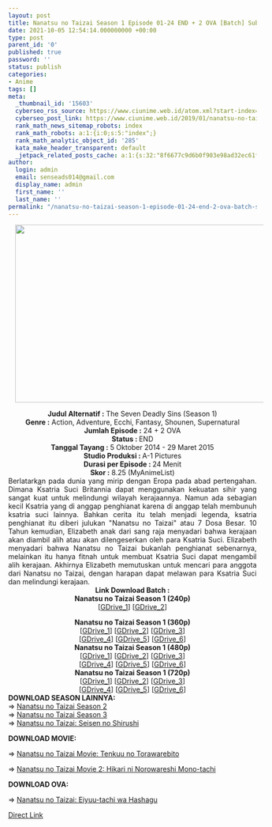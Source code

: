 ```yaml
---
layout: post
title: Nanatsu no Taizai Season 1 Episode 01-24 END + 2 OVA [Batch] Subtitle Indonesia
date: 2021-10-05 12:54:14.000000000 +00:00
type: post
parent_id: '0'
published: true
password: ''
status: publish
categories:
- Anime
tags: []
meta:
  _thumbnail_id: '15603'
  cyberseo_rss_source: https://www.ciunime.web.id/atom.xml?start-index=3301&max-results=150
  cyberseo_post_link: https://www.ciunime.web.id/2019/01/nanatsu-no-taizai-season-1-episode-01.html
  rank_math_news_sitemap_robots: index
  rank_math_robots: a:1:{i:0;s:5:"index";}
  rank_math_analytic_object_id: '285'
  kata_make_header_transparent: default
  _jetpack_related_posts_cache: a:1:{s:32:"8f6677c9d6b0f903e98ad32ec61f8deb";a:2:{s:7:"expires";i:1658069010;s:7:"payload";a:3:{i:0;a:1:{s:2:"id";i:27332;}i:1;a:1:{s:2:"id";i:27334;}i:2;a:1:{s:2:"id";i:27336;}}}}
author:
  login: admin
  email: senseads014@gmail.com
  display_name: admin
  first_name: ''
  last_name: ''
permalink: "/nanatsu-no-taizai-season-1-episode-01-24-end-2-ova-batch-subtitle-indonesia/"
---
```

<div class="separator" style="clear: both; text-align: center;"><a href="https://2.bp.blogspot.com/-ASx3f8a0DqE/XDitYi90uPI/AAAAAAAAHFU/wihD39EjfNEeth_Y9yAi-VJLa7QoRf52ACLcBGAs/s1600/Nanatsu%2Bno%2BTaizai%2BSeason%2B1.jpg" style="margin-left: 1em; margin-right: 1em;"><img border="0" data-original-height="720" data-original-width="1280" height="360" src="{{ site.baseurl }}/assets/2021/10/Nanatsu%2Bno%2BTaizai%2BSeason%2B1.jpg" width="640" /></a></div>
<p>
<div style="text-align: center;"><b>Judul Alternatif :</b> The Seven Deadly Sins (Season 1)</div>
<div style="text-align: center;"><b><b>Genre :</b></b> Action, Adventure, Ecchi, Fantasy, Shounen, Supernatural</div>
<div style="text-align: center;"><b>Jumlah Episode :</b> 24 + 2 OVA<br /><b>Status :&nbsp;</b>END<br /><b>Tanggal Tayang :</b> 5 Oktober 2014 - 29 Maret 2015<br /><b>Studio Produksi : </b>A-1 Pictures<br /><b>Durasi per Episode :&nbsp;</b>24 Menit</div>
<div style="text-align: center;"><b>Skor :</b> 8.25 (MyAnimeList)</div>
<div style="text-align: justify;"></div>
<div style="text-align: justify;">Berlatark<a data-wpel-link="internal" href="http://anikyojin.net/?p=420&amp;preview=true">a</a>n pada dunia yang mirip dengan Eropa pada abad pertengahan. Dimana Ksatria Suci Britannia dapat menggunakan kekuatan sihir yang sangat kuat untuk melindungi wilayah kerajaannya. Namun ada sebagian kecil Ksatria yang di anggap penghianat karena di anggap telah membunuh ksatria suci lainnya. Bahkan cerita itu telah menjadi legenda, ksatria penghianat itu diberi julukan "Nanatsu no Taizai" atau 7 Dosa Besar. 10 Tahun kemudian, Elizabeth anak dari sang raja menyadari bahwa kerajaan akan diambil alih atau akan dilengeserkan oleh para Ksatria Suci. Elizabeth menyadari bahwa Nanatsu no Taizai bukanlah penghianat sebenarnya, melainkan itu hanya fitnah untuk membuat Ksatria Suci dapat mengambil alih kerajaan. Akhirnya Elizabeth memutuskan untuk mencari para anggota dari Nanatsu no Taizai, dengan harapan dapat melawan para Ksatria Suci dan melindungi kerajaan.</div>
<div style="text-align: justify;"></div>
<div style="text-align: justify;"></div>
<div style="text-align: center;"><b>Link Download Batch :</b></div>
<div style="text-align: center;">
<div style="text-align: center;"><b>Nanatsu no Taizai Season 1 (240p)</b></div>
<div style="text-align: center;">[<a href="https://docs.google.com/uc?export=download&amp;id=1YO6nCtik6GqvivjsQhVJxAFJ4wbtnB7L" target="_blank" rel="noopener">GDrive_1</a>] [<a href="https://docs.google.com/uc?export=download&amp;id=14__Lx02oVfKwoP39iQ3-j4bB0FF9OjQk" target="_blank" rel="noopener">GDrive_2</a>]</div>
<p></div>
<div style="text-align: center;"><b>Nanatsu no Taizai Season 1 (360p)</b></div>
<div style="text-align: center;">[<a href="https://drive.google.com/uc?export=download&amp;id=1QpukLLFe3w3z6x1s6IJl3UB0VH3F8LGS" target="_blank" rel="noopener">GDrive_1</a>] [<a href="https://docs.google.com/uc?export=download&amp;id=14-BddBrNkvlp03LXeALaYxyk_qKR6f0F" target="_blank" rel="noopener">GDrive_2</a>] [<a href="https://docs.google.com/uc?export=download&amp;id=1qKt82kOyQF2_Xv2rbxfJzLKMj_UAjxXz" target="_blank" rel="noopener">GDrive_3</a>]<br />[<a href="https://drive.google.com/uc?export=download&amp;id=1qMclz8xAjJ8gjsU5pW2-_HucoTMTTm4f" target="_blank" rel="noopener">GDrive_4</a>] [<a href="https://drive.google.com/uc?export=download&amp;id=1AT-4Rz3sCF9OtL56wgLT0jrsfwbLvVlH" target="_blank" rel="noopener">GDrive_5</a>] [<a href="https://drive.google.com/uc?export=download&amp;id=1SILqH2tpjYZqlRBFxkMVVdL-8GZnjWng" target="_blank" rel="noopener">GDrive_6</a>]</div>
<div style="text-align: center;"></div>
<div style="text-align: center;"><b>Nanatsu no Taizai Season 1 (480p)</b><br />[<a href="https://drive.google.com/uc?export=download&amp;id=1tPABHErRXdpzFkhcNwrFzzG8t8SdfkC8" target="_blank" rel="noopener">GDrive_1</a>] [<a href="https://drive.google.com/uc?id=1X666pjiOkI9VOQgvh0iRfwwr7t6A4KEx" target="_blank" rel="noopener">GDrive_2</a>] [<a href="https://drive.google.com/uc?export=download&amp;id=1OqQScjRjuetau8M8QFWTB_TGMbFQS2Vl" target="_blank" rel="noopener">GDrive_3</a>]<br />[<a href="https://docs.google.com/uc?export=download&amp;id=1UqbCwFKehNVKv2nxNzIG4Wa1s-mOhsWK" target="_blank" rel="noopener">GDrive_4</a>] [<a href="https://docs.google.com/uc?export=download&amp;id=17ZGSaooYG14Uea6Kpx2D7fZyDGMnhWvG" target="_blank" rel="noopener">GDrive_5</a>] [<a href="https://drive.google.com/uc?export=download&amp;id=1n2HO7VCBvgCorfR-l-tUXsSMkTD50h4F" target="_blank" rel="noopener">GDrive_6</a>]</div>
<div style="text-align: center;"><b>Nanatsu no Taizai Season 1 (720p)</b><br />[<a href="https://drive.google.com/uc?export=download&amp;id=17GUTdq-yeRXsFcbeMOuptzDTDF4Sivwb" target="_blank" rel="noopener">GDrive_1</a>] [<a href="https://drive.google.com/uc?export=download&amp;id=1GcOcoy9iVIvpBYxG5WJD2GpRzhinP5xw" target="_blank" rel="noopener">GDrive_2</a>] [<a href="https://drive.google.com/uc?export=download&amp;id=1qNTzUlwf9cB7SMm-nRfBVldfEJ3Wzr3_" target="_blank" rel="noopener">GDrive_3</a>]<br />[<a href="https://docs.google.com/uc?export=download&amp;id=1e6of6JMLau8NRtGSc2Z_GQGAL5UsO4yR" target="_blank" rel="noopener">GDrive_4</a>] [<a href="https://docs.google.com/uc?export=download&amp;id=1XISOIL4yETKNcKAEF1WXeotOkc2RrKfl" target="_blank" rel="noopener">GDrive_5</a>] [<a href="https://drive.google.com/uc?export=download&amp;id=1kRrhinkzJINghw25t7KQ9ZaFi_c2oqNe" target="_blank" rel="noopener">GDrive_6</a>]
<div style="text-align: justify;"></div>
<div style="text-align: justify;"></div>
<div style="text-align: justify;"><b>DOWNLOAD SEASON LAINNYA:</b></div>
<div style="text-align: justify;"></div>
<div style="text-align: justify;">=&gt;&nbsp;<a href="https://www.ciunime.web.id/2019/01/nanatsu-no-taizai-season-2-episode-01.html" target="_blank" rel="noopener">Nanatsu no Taizai Season 2</a><br />=&gt;&nbsp;<a href="https://www.ciunime.web.id/2020/03/nanatsu-no-taizai-season-3-episode-01.html" target="_blank" rel="noopener">Nanatsu no Taizai Season 3</a></div>
<div style="text-align: justify;"><span style="text-align: left;">=&gt;&nbsp;</span><a href="https://www.ciunime.web.id/2019/07/nanatsu-no-taizai-seisen-no-shirushi.html" style="text-align: left;" target="_blank" rel="noopener">Nanatsu no Taizai: Seisen no Shirushi</a></p>
<p><b>DOWNLOAD MOVIE:</b></p>
<p><span style="text-align: left;">=&gt;&nbsp;</span><a href="https://www.ciunime.web.id/2019/01/nanatsu-no-taizai-movie-tenkuu-no.html" target="_blank" rel="noopener">Nanatsu no Taizai Movie: Tenkuu no Torawarebito</a></div>
<div style="text-align: justify;">=&gt;&nbsp;<a href="https://www.ciunime.web.id/2021/10/nanatsu-no-taizai-movie-2-hikari-ni.html" target="_blank" rel="noopener">Nanatsu no Taizai Movie 2: Hikari ni Norowareshi Mono-tachi</a></p>
<p><b>DOWNLOAD&nbsp;</b><b>OVA:</b></p>
<p><span style="text-align: left;">=&gt;&nbsp;</span><a href="https://www.ciunime.web.id/2019/04/nanatsu-no-taizai-eiyuu-tachi-wa.html" target="_blank" rel="noopener">Nanatsu no Taizai: Eiyuu-tachi wa Hashagu</a></p>
</div>
</div>
<link rel="stylesheet" href="https://cdnjs.cloudflare.com/ajax/libs/font-awesome/4.7.0/css/font-awesome.min.css" />
<div class="divbtn"> <a href="https://handymansurrender.com/fihup8buzv?key=94550f7ce39444073321dde3b8782f97" class="btn"><i class="fa fa-download"></i> Direct Link</a> </div>
